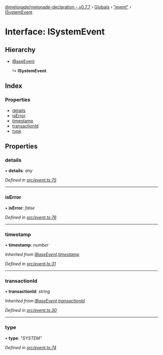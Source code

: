 [@melonade/melonade-declaration - v0.7.7](../README.md) › [Globals](../globals.md) › ["event"](../modules/_event_.md) › [ISystemEvent](_event_.isystemevent.md)

# Interface: ISystemEvent

## Hierarchy

* [IBaseEvent](_event_.ibaseevent.md)

  ↳ **ISystemEvent**

## Index

### Properties

* [details](_event_.isystemevent.md#details)
* [isError](_event_.isystemevent.md#iserror)
* [timestamp](_event_.isystemevent.md#timestamp)
* [transactionId](_event_.isystemevent.md#transactionid)
* [type](_event_.isystemevent.md#type)

## Properties

###  details

• **details**: *any*

*Defined in [src/event.ts:75](https://github.com/devit-tel/melonade-declaration/blob/3e3ea40/src/event.ts#L75)*

___

###  isError

• **isError**: *false*

*Defined in [src/event.ts:76](https://github.com/devit-tel/melonade-declaration/blob/3e3ea40/src/event.ts#L76)*

___

###  timestamp

• **timestamp**: *number*

*Inherited from [IBaseEvent](_event_.ibaseevent.md).[timestamp](_event_.ibaseevent.md#timestamp)*

*Defined in [src/event.ts:31](https://github.com/devit-tel/melonade-declaration/blob/3e3ea40/src/event.ts#L31)*

___

###  transactionId

• **transactionId**: *string*

*Inherited from [IBaseEvent](_event_.ibaseevent.md).[transactionId](_event_.ibaseevent.md#transactionid)*

*Defined in [src/event.ts:30](https://github.com/devit-tel/melonade-declaration/blob/3e3ea40/src/event.ts#L30)*

___

###  type

• **type**: *"SYSTEM"*

*Defined in [src/event.ts:74](https://github.com/devit-tel/melonade-declaration/blob/3e3ea40/src/event.ts#L74)*
